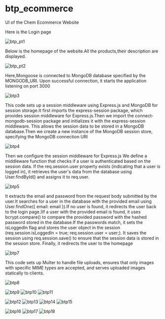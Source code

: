 # btp_ecommerce

UI of the Chem Ecommerce Website

Here is the Login page 

![btp_pt1](https://github.com/sahilkgpian/btp_ecommerce/assets/137074146/89db7889-d3b3-407e-8f71-90d49b5443c5)

Below is the homepage of the website.All the products,their description are displayed.

![btp_pt2](https://github.com/sahilkgpian/btp_ecommerce/assets/137074146/306bbd48-5063-4086-af31-27fc05f3526d)

 Here,Mongoose is connected to MongoDB database specified by the MONGODB_URI. Upon successful connection, it starts the application listening on port 3000

![btp3](https://github.com/sahilkgpian/btp_ecommerce/assets/137074146/4d91e459-72a5-4919-83ce-b5c8b1d8de9e)

This code sets up a session middleware using Express.js and MongoDB for session storage.It first imports the express-session package, which provides session middleware for Express.js.Then we import the connect-mongodb-session package and initializes it with the express-session middleware. This allows the session data to be stored in a MongoDB database.Then we create a new instance of the MongoDB session store, specifying the MongoDB connection URI 

![btp4](https://github.com/sahilkgpian/btp_ecommerce/assets/137074146/9296c399-b3d8-4b3f-a974-2f3001c91103)

Then we configure the session middleware for Express.js We define a middleware function that checks if a user is authenticated based on the session data. If the req.session.user property exists (indicating that a user is logged in), it retrieves the user's data from the database using User.findById() and assigns it to req.user.

![btp5](https://github.com/sahilkgpian/btp_ecommerce/assets/137074146/e999f123-7010-4e90-9da0-43b80ae559fd)

It extracts the email and password from the request body submitted by the user.It searches for a user in the database with the provided email using User.findOne({ email: email }).If no user is found, it redirects the user back to the login page.)If a user with the provided email is found, it uses bcrypt.compare() to compare the provided password with the hashed password stored in the database.If the passwords match, it sets the isLoggedIn flag and stores the user object in the session (req.session.isLoggedIn = true; req.session.user = user;).
It saves the session using req.session.save() to ensure that the session data is stored in the session store.
Finally, it redirects the user to the homepage

![btp7](https://github.com/sahilkgpian/btp_ecommerce/assets/137074146/96d7e94e-1df9-4ea9-8331-298a58895cc0)

This code sets up Multer to handle file uploads, ensures that only images with specific MIME types are accepted, and serves uploaded images statically to clients.

![btp8](https://github.com/sahilkgpian/btp_ecommerce/assets/137074146/23528c0d-6f7e-45a9-bdc5-612c02e7fee0)

![btp9](https://github.com/sahilkgpian/btp_ecommerce/assets/137074146/55a6f2d2-0943-4f0c-9f44-96b267e3bd41)
![btp10](https://github.com/sahilkgpian/btp_ecommerce/assets/137074146/d602116b-176c-4bb2-977d-c9029c9f6b51)
![btp11](https://github.com/sahilkgpian/btp_ecommerce/assets/137074146/49bd5e66-e2e1-48b7-9a4d-935504ebc86a)

![btp12](https://github.com/sahilkgpian/btp_ecommerce/assets/137074146/5c15cdde-991d-4500-981e-cc15ca74fc00)
![btp13](https://github.com/sahilkgpian/btp_ecommerce/assets/137074146/9b5d8be1-4ba9-44c8-9bbf-86d5f37aeefe)
![btp14](https://github.com/sahilkgpian/btp_ecommerce/assets/137074146/d1a9d540-201a-4bc3-b9d7-5bbaf4a006ab)
![btp15](https://github.com/sahilkgpian/btp_ecommerce/assets/137074146/36d71cd6-5449-46ff-98a5-c8bf0acea92f)

![btp16](https://github.com/sahilkgpian/btp_ecommerce/assets/137074146/2b3f61e6-f668-4ddb-a2e5-9b7b34fb6aed)
![btp17](https://github.com/sahilkgpian/btp_ecommerce/assets/137074146/b80a1b06-da58-4106-9c64-3339e537402b)
![btp18](https://github.com/sahilkgpian/btp_ecommerce/assets/137074146/261ea601-61e8-427b-90de-56aaf18b1d42)

